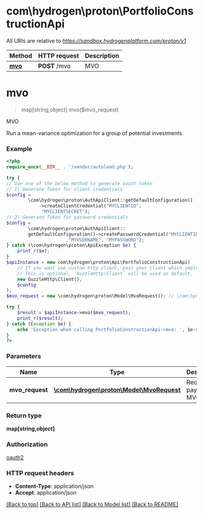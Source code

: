 # com\hydrogen\proton\PortfolioConstructionApi

All URIs are relative to *https://sandbox.hydrogenplatform.com/proton/v1*

Method | HTTP request | Description
------------- | ------------- | -------------
[**mvo**](PortfolioConstructionApi.md#mvo) | **POST** /mvo | MVO


# **mvo**
> map[string,object] mvo($mvo_request)

MVO

Run a mean-variance optimization for a group of potential investments

### Example
```php
<?php
require_once(__DIR__ . '/vendor/autoload.php');

try {
// Use one of the below method to generate oauth token
// 1) Generate Token for client credentials
$config =
        \com\hydrogen\proton\AuthApiClient::getDefaultConfiguration()
            ->createClientCredential("MYCLIENTID",
             "MYCLIENTSECRET");
// 2) Generate Token for password credentials
$config =
        \com\hydrogen\proton\AuthApiClient::
        getDefaultConfiguration()->createPasswordCredential("MYCLIENTID","MYCLIENTSECRET"
                      ,"MYUSERNAME", "MYPASSWORD");
} catch (\com\hydrogen\proton\ApiException $e) {
    print_r($e);
}
$apiInstance = new com\hydrogen\proton\Api\PortfolioConstructionApi(
    // If you want use custom http client, pass your client which implements `GuzzleHttp\ClientInterface`.
    // This is optional, `GuzzleHttp\Client` will be used as default.
    new GuzzleHttp\Client(),
    $config
);
$mvo_request = new \com\hydrogen\proton\Model\MvoRequest(); // \com\hydrogen\proton\Model\MvoRequest | Request payload for MVO

try {
    $result = $apiInstance->mvo($mvo_request);
    print_r($result);
} catch (Exception $e) {
    echo 'Exception when calling PortfolioConstructionApi->mvo: ', $e->getMessage(), PHP_EOL;
}
?>
```

### Parameters

Name | Type | Description  | Notes
------------- | ------------- | ------------- | -------------
 **mvo_request** | [**\com\hydrogen\proton\Model\MvoRequest**](../Model/MvoRequest.md)| Request payload for MVO |

### Return type

**map[string,object]**

### Authorization

[oauth2](../../README.md#oauth2)

### HTTP request headers

 - **Content-Type**: application/json
 - **Accept**: application/json

[[Back to top]](#) [[Back to API list]](../../README.md#documentation-for-api-endpoints) [[Back to Model list]](../../README.md#documentation-for-models) [[Back to README]](../../README.md)

